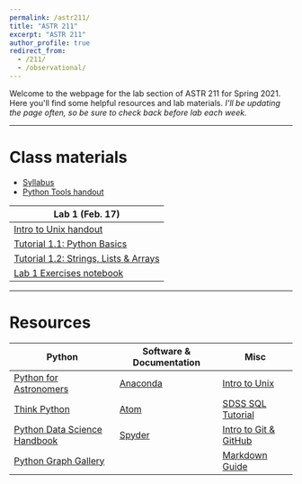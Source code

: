```yaml
---
permalink: /astr211/
title: "ASTR 211"
excerpt: "ASTR 211"
author_profile: true
redirect_from: 
  - /211/
  - /observational/
---
```


Welcome to the webpage for the lab section of ASTR 211 for Spring 2021. Here you'll find some helpful resources and lab materials. _I'll be updating the page often, so be sure to check back before lab each week._

***

# Class materials

- [Syllabus](https://mvtea.github.io/files/syllabus.pdf)
- [Python Tools handout](https://mvtea.github.io/files/python-tools.pdf)

| Lab 1 (Feb. 17)                       |
| ------------------------------------- |
| [Intro to Unix handout](https://mvtea.github.io/files/unix-intro.pdf)                      |
| [Tutorial 1.1: Python Basics](https://mvtea.github.io/files/astr211_tut1-1.pdf)            |
| [Tutorial 1.2: Strings, Lists & Arrays](https://mvtea.github.io/files/astr211_tut1-2.pdf)  |
| [Lab 1 Exercises notebook]()          |

***

# Resources

| Python | Software & Documentation | Misc |
| ------ | ------------------------ | ---- |
| [Python for Astronomers](https://prappleizer.github.io/)| [Anaconda](https://www.anaconda.com/) | [Intro to Unix](http://www.ee.surrey.ac.uk/Teaching/Unix/) |
| [Think Python](https://greenteapress.com/wp/think-python/)  | [Atom](https://atom.io/) | [SDSS SQL Tutorial](http://skyserver.sdss.org/dr9/en/help/howto/search/) |
| [Python Data Science Handbook](https://jakevdp.github.io/PythonDataScienceHandbook/) | [Spyder](https://www.spyder-ide.org/) | [Intro to Git & GitHub](https://product.hubspot.com/blog/git-and-github-tutorial-for-beginners) |
| [Python Graph Gallery](https://python-graph-gallery.com/) | | [Markdown Guide](https://www.markdownguide.org/) |

